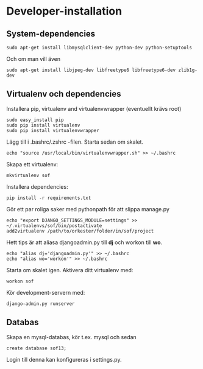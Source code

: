 Developer-installation
======================

## System-dependencies

    sudo apt-get install libmysqlclient-dev python-dev python-setuptools

Och om man vill även

    sudo apt-get install libjpeg-dev libfreetype6 libfreetype6-dev zlib1g-dev


## Virtualenv och dependencies

Installera pip, virtualenv and virtualenvwrapper (eventuellt krävs root)

    sudo easy_install pip
    sudo pip install virtualenv
    sudo pip install virtualenvwrapper


Lägg till i .bashrc/.zshrc -filen. Starta sedan om skalet.

    echo "source /usr/local/bin/virtualenvwrapper.sh" >> ~/.bashrc


Skapa ett virtualenv:

    mkvirtualenv sof


Installera dependencies:

    pip install -r requirements.txt


Gör ett par roliga saker med pythonpath för att slippa manage.py

    echo "export DJANGO_SETTINGS_MODULE=settings" >> ~/.virtualenvs/sof/bin/postactivate
    add2virtualenv /path/to/orkester/folder/in/sof/project


Hett tips är att aliasa djangoadmin.py till **dj** och workon till **wo**.

    echo "alias dj='djangoadmin.py'" >> ~/.bashrc
    echo "alias wo='workon'" >> ~/.bashrc


Starta om skalet igen. Aktivera ditt virtualenv med:

    workon sof


Kör development-servern med:

    django-admin.py runserver


## Databas

Skapa en mysql-databas, kör t.ex. mysql och sedan

    create database sof13;

Login till denna kan konfigureras i settings.py.
